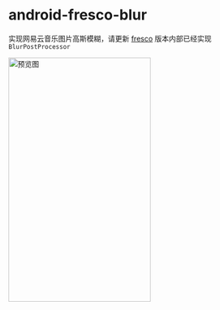 # android-fresco-blur

实现网易云音乐图片高斯模糊，请更新 [fresco](https://github.com/facebook/fresco) 版本内部已经实现 `BlurPostProcessor`

<img src="https://github.com/s13524801/android-fresco-blur/blob/master/Screenshot_2019-05-16_blur.png" alt="预览图" title="预览图" width="280" height="480" />
